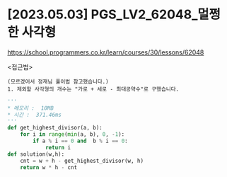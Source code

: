 #   [2023.05.03] PGS_LV2_62048_멀쩡한 사각형
https://school.programmers.co.kr/learn/courses/30/lessons/62048

<접근법>

```
(모르겠어서 정재님 풀이법 참고했습니다.)
1. 제외할 사각형의 개수는 "가로 + 세로 - 최대공약수"로 구했습니다.
```



```python
'''
* 메모리 :  10MB
* 시간 :  371.46ms 
'''
def get_highest_divisor(a, b):
    for i in range(min(a, b), 0, -1):
        if a % i == 0 and  b % i == 0:
            return i
def solution(w,h):
    cnt = w + h - get_highest_divisor(w, h)       
    return w * h - cnt
```
